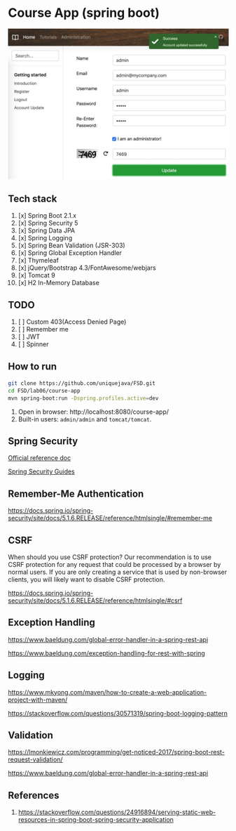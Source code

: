 # Course App (spring boot)

![lab06 screenshot](./success.jpg)

## Tech stack

1. [x] Spring Boot 2.1.x
2. [x] Spring Security 5
3. [x] Spring Data JPA
4. [x] Spring Logging
5. [x] Spring Bean Validation (JSR-303)
6. [x] Spring Global Exception Handler
7. [x] Thymeleaf
8. [x] jQuery/Bootstrap 4.3/FontAwesome/webjars
9. [x] Tomcat 9
10. [x] H2 In-Memory Database

## TODO

1. [ ] Custom 403(Access Denied Page)
2. [ ] Remember me
3. [ ] JWT
4. [ ] Spinner

## How to run

```sh
git clone https://github.com/uniquejava/FSD.git
cd FSD/lab06/course-app
mvn spring-boot:run -Dspring.profiles.active=dev
```

1. Open in browser: http://localhost:8080/course-app/
2. Built-in users: `admin/admin` and `tomcat/tomcat`.

## Spring Security

[Official reference doc](https://docs.spring.io/spring-security/site/docs/5.1.6.RELEASE/reference/htmlsingle/#ns-config)

[Spring Security Guides](https://docs.spring.io/spring-security/site/docs/current/guides/html5/)

## Remember-Me Authentication

https://docs.spring.io/spring-security/site/docs/5.1.6.RELEASE/reference/htmlsingle/#remember-me

## CSRF

When should you use CSRF protection? Our recommendation is to use CSRF protection for any request that could be processed by a browser by normal users. If you are only creating a service that is used by non-browser clients, you will likely want to disable CSRF protection.

https://docs.spring.io/spring-security/site/docs/5.1.6.RELEASE/reference/htmlsingle/#csrf

## Exception Handling

https://www.baeldung.com/global-error-handler-in-a-spring-rest-api

https://www.baeldung.com/exception-handling-for-rest-with-spring

## Logging

https://www.mkyong.com/maven/how-to-create-a-web-application-project-with-maven/

https://stackoverflow.com/questions/30571319/spring-boot-logging-pattern

## Validation

https://lmonkiewicz.com/programming/get-noticed-2017/spring-boot-rest-request-validation/

https://www.baeldung.com/global-error-handler-in-a-spring-rest-api

## References

1. https://stackoverflow.com/questions/24916894/serving-static-web-resources-in-spring-boot-spring-security-application

